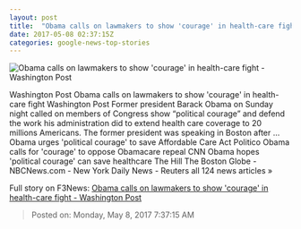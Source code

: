 ```yaml
---
layout: post
title:  "Obama calls on lawmakers to show 'courage' in health-care fight - Washington Post"
date: 2017-05-08 02:37:15Z
categories: google-news-top-stories
---
```


![Obama calls on lawmakers to show 'courage' in health-care fight - Washington Post](https://img.washingtonpost.com/rf/image_1484w/2010-2019/Wires/Images/2017-05-07/Getty/AFP_O74L8.jpg)

Washington Post Obama calls on lawmakers to show 'courage' in health-care fight Washington Post Former president Barack Obama on Sunday night called on members of Congress show “political courage” and defend the work his administration did to extend health care coverage to 20 millions Americans. The former president was speaking in Boston after ... Obama urges 'political courage' to save Affordable Care Act Politico Obama calls for 'courage' to oppose Obamacare repeal CNN Obama hopes 'political courage' can save healthcare The Hill The Boston Globe - NBCNews.com - New York Daily News - Reuters all 124 news articles »


Full story on F3News: [Obama calls on lawmakers to show 'courage' in health-care fight - Washington Post](http://www.f3nws.com/n/KGdx4G)

> Posted on: Monday, May 8, 2017 7:37:15 AM

